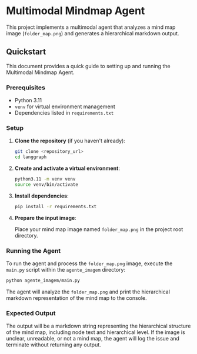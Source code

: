 # Multimodal Mindmap Agent

This project implements a multimodal agent that analyzes a mind map image (`folder_map.png`) and generates a hierarchical markdown output.

## Quickstart

This document provides a quick guide to setting up and running the Multimodal Mindmap Agent.

### Prerequisites

- Python 3.11
- `venv` for virtual environment management
- Dependencies listed in `requirements.txt`

### Setup

1.  **Clone the repository** (if you haven't already):

    ```bash
    git clone <repository_url>
    cd langgraph
    ```

2.  **Create and activate a virtual environment**:

    ```bash
    python3.11 -m venv venv
    source venv/bin/activate
    ```

3.  **Install dependencies**:

    ```bash
    pip install -r requirements.txt
    ```

4.  **Prepare the input image**:

    Place your mind map image named `folder_map.png` in the project root directory.

### Running the Agent

To run the agent and process the `folder_map.png` image, execute the `main.py` script within the `agente_imagem` directory:

```bash
python agente_imagem/main.py
```

The agent will analyze the `folder_map.png` and print the hierarchical markdown representation of the mind map to the console.

### Expected Output

The output will be a markdown string representing the hierarchical structure of the mind map, including node text and hierarchical level. If the image is unclear, unreadable, or not a mind map, the agent will log the issue and terminate without returning any output.
